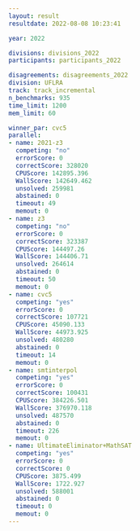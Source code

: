 ```yaml
---
layout: result
resultdate: 2022-08-08 10:23:41

year: 2022

divisions: divisions_2022
participants: participants_2022

disagreements: disagreements_2022
division: UFLRA
track: track_incremental
n_benchmarks: 935
time_limit: 1200
mem_limit: 60

winner_par: cvc5
parallel:
- name: 2021-z3
  competing: "no"
  errorScore: 0
  correctScore: 328020
  CPUScore: 142895.396
  WallScore: 142649.462
  unsolved: 259981
  abstained: 0
  timeout: 49
  memout: 0
- name: z3
  competing: "no"
  errorScore: 0
  correctScore: 323387
  CPUScore: 144497.26
  WallScore: 144406.71
  unsolved: 264614
  abstained: 0
  timeout: 50
  memout: 0
- name: cvc5
  competing: "yes"
  errorScore: 0
  correctScore: 107721
  CPUScore: 45090.133
  WallScore: 44973.925
  unsolved: 480280
  abstained: 0
  timeout: 14
  memout: 0
- name: smtinterpol
  competing: "yes"
  errorScore: 0
  correctScore: 100431
  CPUScore: 384226.501
  WallScore: 376970.118
  unsolved: 487570
  abstained: 0
  timeout: 226
  memout: 0
- name: UltimateEliminator+MathSAT
  competing: "yes"
  errorScore: 0
  correctScore: 0
  CPUScore: 3875.499
  WallScore: 1722.927
  unsolved: 588001
  abstained: 0
  timeout: 0
  memout: 0
---
```

